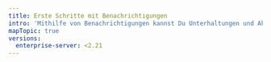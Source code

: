 ```yaml
---
title: Erste Schritte mit Benachrichtigungen
intro: 'Mithilfe von Benachrichtigungen kannst Du Unterhaltungen und Aktualisierungen, die Dich interessieren, einfacher verfolgen. Du kannst Benachrichtigungen zu Unterhaltungen, an denen Du beteiligt bist, oder Aktualisierungen, die Du beobachtest, auf {{ site.data.variables.product.product_name }} oder über Deinen E-Mail-Client empfangen.'
mapTopic: true
versions:
  enterprise-server: <2.21
---
```


